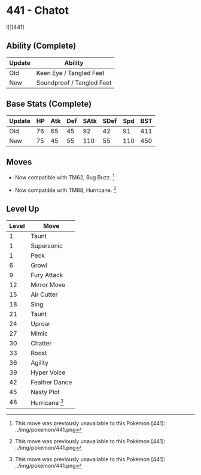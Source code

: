 # 441 - Chatot
![][441]

## Ability (Complete)

Update | Ability
---    | ---
Old    | Keen Eye / Tangled Feet
New    | Soundproof / Tangled Feet

## Base Stats (Complete)

Update | HP | Atk | Def | SAtk | SDef | Spd | BST
---    | ---| --- | --- | ---  | ---  | --- | ---
Old    | 76 |  65 |  45 |  92  |  42  |  91  |  411
New    | 75 |  45 |  55 |  110  |  55  |  110  |  450

## Moves

 - Now compatible with TM62, Bug Buzz. [^1]

 - Now compatible with TM88, Hurricane. [^1]

## Level Up

Level | Move
---   | ---
  1   | Taunt
  1   | Supersonic
  1   | Peck
  6   | Growl
  9   | Fury Attack
 12   | Mirror Move
 15   | Air Cutter
 18   | Sing
 21   | Taunt
 24   | Uproar
 27   | Mimic
 30   | Chatter
 33   | Roost
 36   | Agility
 39   | Hyper Voice
 42   | Feather Dance
 45   | Nasty Plot
 48   | Hurricane [^1]

[^1]: This move was previously unavailable to this Pokémon
[441]: ../img/pokemon/441.png
